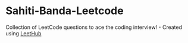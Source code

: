 # Sahiti-Banda-Leetcode
Collection of LeetCode questions to ace the coding interview! - Created using [LeetHub](https://github.com/QasimWani/LeetHub)
